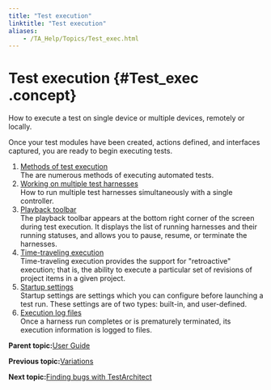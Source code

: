 ```yaml
--- 
title: "Test execution"
linktitle: "Test execution"
aliases: 
    - /TA_Help/Topics/Test_exec.html
---
```

# Test execution {#Test_exec .concept}

How to execute a test on single device or multiple devices, remotely or locally.

Once your test modules have been created, actions defined, and interfaces captured, you are ready to begin executing tests.

1.  [Methods of test execution](../../TA_Help/Topics/Test_exec_methods.html)  
The are numerous methods of executing automated tests.
2.  [Working on multiple test harnesses](../../TA_Help/Topics/Multiple_harnesses.html)  
 How to run multiple test harnesses simultaneously with a single controller.
3.  [Playback toolbar](../../TA_Help/Topics/Test_exec_playback_toolbar.html)  
The playback toolbar appears at the bottom right corner of the screen during test execution. It displays the list of running harnesses and their running statuses, and allows you to pause, resume, or terminate the harnesses.
4.  [Time-traveling execution](../../TA_Help/Topics/ug_time_traveling.html)  
Time-traveling execution provides the support for "retroactive" execution; that is, the ability to execute a particular set of revisions of project items in a given project.
5.  [Startup settings](../../TA_Automation/Topics/aut_startup_settings.html)  
Startup settings are settings which you can configure before launching a test run. These settings are of two types: built-in, and user-defined.
6.  [Execution log files](../../TA_Help/Topics/Execution_log_files.html)  
Once a harness run completes or is prematurely terminated, its execution information is logged to files.

**Parent topic:**[User Guide](../../TA_Help/Topics/User_Guide_begin.html)

**Previous topic:**[Variations](../../TA_Help/Topics/Variations.html)

**Next topic:**[Finding bugs with TestArchitect](../../TA_Help/Topics/Debugging_finding_bugs.html)

